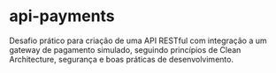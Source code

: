 # api-payments
Desafio prático para criação de uma API RESTful com integração a um gateway de pagamento simulado, seguindo princípios de Clean Architecture, segurança e boas práticas de desenvolvimento.
